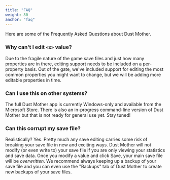 ```yaml
---
title: "FAQ"
weight: 80
anchor: "faq"
---
```


Here are some of the Frequently Asked Questions about Dust Mother.

### Why can't I edit `<x>` value?

Due to the fragile nature of the game save files and just how many properties are in there, editing support needs to be included on a per-property basis. Out of the gate, we've included support for editing the most common properties you might want to change, but we will be adding more editable properties in time.

### Can I use this on other systems?

The full Dust Mother app is currently Windows-only and available from the Microsoft Store. There is also an in-progress command-line version of Dust Mother but that is not ready for general use yet. Stay tuned!

### Can this corrupt my save file?

Realistically? Yes. Pretty much any save editing carries some risk of breaking your save file in new and exciting ways. Dust Mother will not modify (or even write to) your save file if you are only viewing your statistics and save data. Once you modify a value and click Save, your main save file will be _overwritten_. We recommend always keeping up a backup of your save file and you can even use the "Backups" tab of Dust Mother to create new backups of your save files.